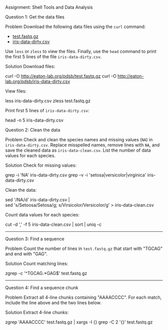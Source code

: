 Assignment: Shell Tools and Data Analysis

Question 1: Get the data files

Problem
Download the following data files using the `curl` command:
- [test.fastq.gz](http://eaton-lab.org/pdsb/test.fastq.gz)
- [iris-data-dirty.csv](http://eaton-lab.org/pdsb/iris-data-dirty.csv)

Use `less` or `zless` to view the files. Finally, use the `head` command to print the first 5 lines of the file `iris-data-dirty.csv`.

Solution
Download files:

curl -O http://eaton-lab.org/pdsb/test.fastq.gz
curl -O http://eaton-lab.org/pdsb/iris-data-dirty.csv


View files:

less iris-data-dirty.csv
zless test.fastq.gz


Print first 5 lines of `iris-data-dirty.csv`:

head -n 5 iris-data-dirty.csv




Question 2: Clean the data

Problem
Check and clean the species names and missing values (`NA`) in `iris-data-dirty.csv`. Replace misspelled names, remove lines with `NA`, and save the cleaned data as `iris-data-clean.csv`. List the number of data values for each species.

Solution
Check for missing values:

grep -i 'NA' iris-data-dirty.csv
grep -v -i 'setosa\|versicolor\|virginica' iris-data-dirty.csv


Clean the data:

sed '/NA/d' iris-data-dirty.csv | \
sed 's/Setoosa/Setosa/g; s/Virsicolor/Versicolor/g' > iris-data-clean.csv


Count data values for each species:

cut -d ',' -f 5 iris-data-clean.csv | sort | uniq -c


---

Question 3: Find a sequence

Problem
Count the number of lines in `test.fastq.gz` that start with "TGCAG" and end with "GAG".

Solution
Count matching lines:

zgrep -c '^TGCAG.*GAG$' test.fastq.gz


---

Question 4: Find a sequence chunk

Problem
Extract all 4-line chunks containing "AAAACCCC". For each match, include the line above and the two lines below.

Solution
 Extract 4-line chunks:

zgrep 'AAAACCCC' test.fastq.gz | xargs -I {} grep -C 2 '{}' test.fastq.gz
